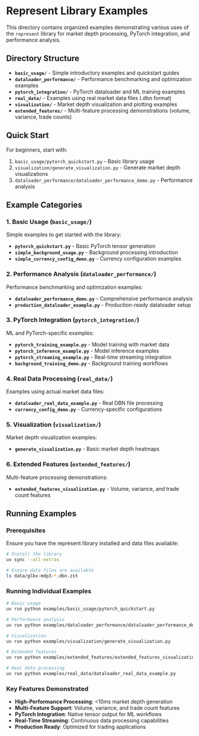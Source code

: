 # Represent Library Examples

This directory contains organized examples demonstrating various uses of the `represent` library for market depth processing, PyTorch integration, and performance analysis.

## Directory Structure

- **`basic_usage/`** - Simple introductory examples and quickstart guides
- **`dataloader_performance/`** - Performance benchmarking and optimization examples
- **`pytorch_integration/`** - PyTorch dataloader and ML training examples
- **`real_data/`** - Examples using real market data files (.dbn format)
- **`visualization/`** - Market depth visualization and plotting examples
- **`extended_features/`** - Multi-feature processing demonstrations (volume, variance, trade counts)

## Quick Start

For beginners, start with:
1. `basic_usage/pytorch_quickstart.py` - Basic library usage
2. `visualization/generate_visualization.py` - Generate market depth visualizations
3. `dataloader_performance/dataloader_performance_demo.py` - Performance analysis

## Example Categories

### 1. Basic Usage (`basic_usage/`)

Simple examples to get started with the library:
- **`pytorch_quickstart.py`** - Basic PyTorch tensor generation
- **`simple_background_usage.py`** - Background processing introduction  
- **`simple_currency_config_demo.py`** - Currency configuration examples

### 2. Performance Analysis (`dataloader_performance/`)

Performance benchmarking and optimization examples:
- **`dataloader_performance_demo.py`** - Comprehensive performance analysis
- **`production_dataloader_example.py`** - Production-ready dataloader setup

### 3. PyTorch Integration (`pytorch_integration/`)

ML and PyTorch-specific examples:
- **`pytorch_training_example.py`** - Model training with market data
- **`pytorch_inference_example.py`** - Model inference examples
- **`pytorch_streaming_example.py`** - Real-time streaming integration
- **`background_training_demo.py`** - Background training workflows

### 4. Real Data Processing (`real_data/`)

Examples using actual market data files:
- **`dataloader_real_data_example.py`** - Real DBN file processing
- **`currency_config_demo.py`** - Currency-specific configurations

### 5. Visualization (`visualization/`)

Market depth visualization examples:
- **`generate_visualization.py`** - Basic market depth heatmaps

### 6. Extended Features (`extended_features/`)

Multi-feature processing demonstrations:
- **`extended_features_visualization.py`** - Volume, variance, and trade count features

## Running Examples

### Prerequisites

Ensure you have the represent library installed and data files available:

```bash
# Install the library
uv sync --all-extras

# Ensure data files are available
ls data/glbx-mdp3-*.dbn.zst
```

### Running Individual Examples

```bash
# Basic usage
uv run python examples/basic_usage/pytorch_quickstart.py

# Performance analysis  
uv run python examples/dataloader_performance/dataloader_performance_demo.py

# Visualization
uv run python examples/visualization/generate_visualization.py

# Extended features
uv run python examples/extended_features/extended_features_visualization.py

# Real data processing
uv run python examples/real_data/dataloader_real_data_example.py
```

### Key Features Demonstrated

- **High-Performance Processing**: <10ms market depth generation
- **Multi-Feature Support**: Volume, variance, and trade count features
- **PyTorch Integration**: Native tensor output for ML workflows
- **Real-Time Streaming**: Continuous data processing capabilities
- **Production Ready**: Optimized for trading applications
